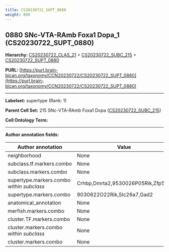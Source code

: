 ```yaml
---
title: CS20230722_SUPT_0880
weight: 880
---
```

## 0880 SNc-VTA-RAmb Foxa1 Dopa_1 (CS20230722_SUPT_0880)
<b>Hierarchy: </b>
[CS20230722_CLAS_21](../CS20230722_CLAS_21) >
[CS20230722_SUBC_215](../CS20230722_SUBC_215) >
[CS20230722_SUPT_0880](../CS20230722_SUPT_0880)

**PURL:** [https://purl.brain-bican.org/taxonomy/CCN20230722/CS20230722_SUPT_0880](https://purl.brain-bican.org/taxonomy/CCN20230722/CS20230722_SUPT_0880)

---


**Labelset:** supertype (Rank: 1)

**Parent Cell Set:** 215 SNc-VTA-RAmb Foxa1 Dopa ([CS20230722_SUBC_215](../CS20230722_SUBC_215))



**Cell Ontology Term:** 

[MARKER GENES.]: #


---

[TRANSFERRED ANNOTATIONS.]: #


[AUTHOR ANNOTATION FIELDS.]: #


**Author annotation fields:**

| Author annotation | Value |
|-------------------|-------|
|neighborhood|None|
|subclass.tf.markers.combo|None|
|subclass.markers.combo|None|
|supertype.markers.combo _within subclass_|Crhbp,Dmrta2,9530026P05Rik,Zfp536|
|supertype.markers.combo|9030622O22Rik,Slc26a7,Gad2|
|anatomical_annotation|None|
|merfish.markers.combo|None|
|cluster.TF.markers.combo|None|
|cluster.markers.combo _within subclass_|None|
|cluster.markers.combo|None|

